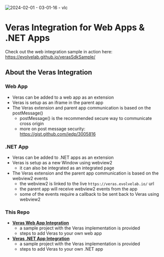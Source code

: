 ![2024-02-01 - 03-01-16 - vlc](https://github.com/EvolveLAB/Veras-3rdParty-vue-ts-integration/assets/107583178/d1119dd0-1798-4bb0-a258-401ed3c1d682)

# Veras Integration for Web Apps & .NET Apps
Check out the web integration sample in action here: https://evolvelab.github.io/verasSdkSample/

## About the Veras Integration
### Web App
* Veras can be added to a web app as an extension
* Veras is setup as an iframe in the parent app
* The Veras extension and parent app communication is based on the postMessage()
  * postMessage() is the recommended secure way to communicate cross origin
  * more on post message security: https://gist.github.com/jedp/3005816

### .NET App
* Veras can be added to .NET apps as an extension
* Veras is setup as a new Window using webview2
  * it can also be integrated as an integrated page
* The Veras extension and the parent app communication is based on the webview2 events
  * the webview2 is linked to the live `https://veras.evolvelab.io/` url
  * the parent app will receive webview2 events from the app
  * some of the events require a callback to be sent back to Veras using webview2

### This Repo
* [**Veras Web App Integration**](https://github.com/EvolveLAB/EvolveLAB.Veras.SDK/tree/main/WebAppSample)
  * a sample project with the Veras implementation is provided
  * steps to add Veras to your own web app
* [**Veras .NET App Integration**](https://github.com/EvolveLAB/EvolveLAB.Veras.SDK/tree/main/DotNetSample)
  * a sample project with the Veras implementation is provided
  * steps to add Veras to your own .NET app
